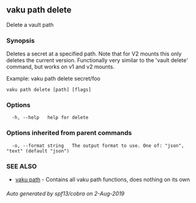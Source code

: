 ## vaku path delete

Delete a vault path

### Synopsis

Deletes a secret at a specified path. Note that for V2 mounts this only deletes the current version.
Functionally very similar to the 'vault delete' command, but works on v1 and v2 mounts.

Example:
  vaku path delete secret/foo

```
vaku path delete [path] [flags]
```

### Options

```
  -h, --help   help for delete
```

### Options inherited from parent commands

```
  -o, --format string   The output format to use. One of: "json", "text" (default "json")
```

### SEE ALSO

* [vaku path](vaku_path.md)	 - Contains all vaku path functions, does nothing on its own

###### Auto generated by spf13/cobra on 2-Aug-2019
